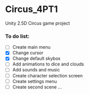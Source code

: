 # Circus_4PT1
Unity 2.5D Circus game project


### To do list:
- [ ] Create main menu
- [x] Change cursor
- [x] Change default skybox
- [ ] Add animations to dice and clouds
- [ ] Add sounds and music
- [ ] Create character selection screen
- [ ] Create settings menu
- [ ] Create second scene
...